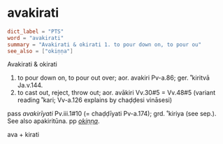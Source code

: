 # avakirati

``` toml
dict_label = "PTS"
word = "avakirati"
summary = "Avakirati & okirati 1. to pour down on, to pour ou"
see_also = ["okiṇṇa"]
```

Avakirati & okirati
1. to pour down on, to pour out over; aor. avakiri Pv\-a.86; ger. ˚kiritvā Ja.v.144.
2. to cast out, reject, throw out; aor. avākiri Vv.30#5 = Vv.48#5 (variant reading ˚kari; Vv\-a.126 explains by chaḍḍesi vināsesi)

pass *avakirīyati* Pv.iii.1#10 (= chaḍḍīyati Pv\-a.174); grd. ˚kiriya (see sep.). See also apakiritūna. pp *[okiṇṇa](okiṇṇa.md)*.

ava \+ kirati


